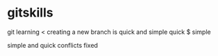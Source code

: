 # gitskills
git learning
<
creating a new branch is quick and simple
quick $ simple

simple and quick
conflicts fixed
